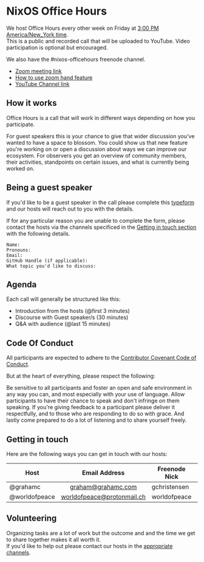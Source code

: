 # NixOS Office Hours
We host Office Hours every other week on Friday at [3:00 PM America/New_York time](https://www.thetimezoneconverter.com/?t=15:00&tz=ET%20(Eastern%20Time)). <br>
This is a public and recorded call that will be uploaded to YouTube.
Video participation is optional but encouraged.

We also have the #nixos-officehours freenode channel.

* [Zoom meeting link](https://zoom.us/j/120295959)
* [How to use zoom hand feature](https://support.zoom.us/hc/en-us/articles/205566129-Raise-Hand-In-Webinar)
* [YouTube Channel link](https://www.youtube.com/channel/UC3vIimi9q4AT8EgxYp_dWIw)

## How it works
Office Hours is a call that will work in different ways depending on how you participate.

For guest speakers this is your chance to give that wider discussion you've wanted to have a space to blossom.
You could show us that new feature you're working on or open a discussion about ways we can improve our ecosystem.
For observers you get an overview of community members, their activities, standpoints on certain issues, and what is currently being worked on.

## Being a guest speaker
If you'd like to be a guest speaker in the call please complete this [typeform](https://worldofpeace767164.typeform.com/to/VXVMro) and our hosts will reach out to you with the details.

If for any particular reason you are unable to complete the form, please contact the hosts via the channels specificed in the [Getting in touch section](#getting-in-touch) with the following details.

```
Name:
Pronouns:
Email:
GitHub Handle (if applicable):
What topic you'd like to discuss:
```

## Agenda
Each call will generally be structured like this:

- Introduction from the hosts (@first 3 minutes)
- Discourse with Guest speaker/s (30 minutes)
- Q&A with audience (@last 15 minutes)

## Code Of Conduct
All participants are expected to adhere to the [Contributor Covenant Code of Conduct](https://www.contributor-covenant.org/version/1/4/code-of-conduct).

But at the heart of everything, please respect the following:

Be sensitive to all participants and foster an open and safe environment in any way you can, and
most especially with your use of language. Allow participants to have their chance to speak and
don't infringe on them speaking. If you're giving feedback to a participant please deliver it
respectfully, and to those who are responding to do so with grace. And lastly come prepared
to do a lot of listening and to share yourself freely.

## Getting in touch

Here are the following ways you can get in touch with our hosts:

| Host          |       Email Address       | Freenode Nick | Matrix ID (bridges with Freenode) |
| ------------- | :-----------------------: | ------------- | --------------------------------- |
| @grahamc      |    graham@grahamc.com     | gchristensen  | N/A                               |
| @worldofpeace | worldofpeace@protonmail.ch | worldofpeace  | @worldofpeace:matrix.org          |

## Volunteering

Organizing tasks are a lot of work but the outcome and
and the time we get to share together makes it all worth it. <br>
If you'd like to help out please contact our hosts in the [appropriate channels](#getting-in-touch).

